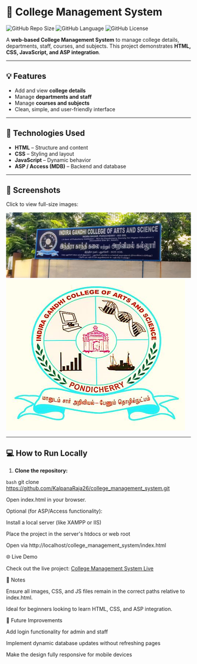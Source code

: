 # 🏫 College Management System

![GitHub Repo Size](https://img.shields.io/github/repo-size/KalpanaRaja26/college_management_system?style=for-the-badge) 
![GitHub Language](https://img.shields.io/github/languages/top/KalpanaRaja26/college_management_system?style=for-the-badge) 
![GitHub License](https://img.shields.io/github/license/KalpanaRaja26/college_management_system?style=for-the-badge)

A **web-based College Management System** to manage college details, departments, staff, courses, and subjects. This project demonstrates **HTML, CSS, JavaScript, and ASP integration**.

---

## 💡 Features

- Add and view **college details**  
- Manage **departments and staff**  
- Manage **courses and subjects**  
- Clean, simple, and user-friendly interface  

---

## 🧩 Technologies Used

- **HTML** – Structure and content  
- **CSS** – Styling and layout  
- **JavaScript** – Dynamic behavior  
- **ASP / Access (MDB)** – Backend and database  

---

## 📸 Screenshots

Click to view full-size images:

[![College Home](bgclg.jpg)](bgclg.jpg) 
[![College Management](college.png)](college.png)  

---

## 💻 How to Run Locally

1. **Clone the repository:**

```bash```
git clone https://github.com/KalpanaRaja26/college_management_system.git 

Open index.html in your browser.

Optional (for ASP/Access functionality):

Install a local server (like XAMPP or IIS)

Place the project in the server's htdocs or web root

Open via http://localhost/college_management_system/index.html

🌐 Live Demo

Check out the live project:
[College Management System Live](https://kalpanaraja26.github.io/college_management_system/)

📝 Notes

Ensure all images, CSS, and JS files remain in the correct paths relative to index.html.

Ideal for beginners looking to learn HTML, CSS, and ASP integration.

🚀 Future Improvements

Add login functionality for admin and staff

Implement dynamic database updates without refreshing pages

Make the design fully responsive for mobile devices


